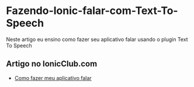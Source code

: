 # Fazendo-Ionic-falar-com-Text-To-Speech
Neste artigo eu ensino como fazer seu aplicativo falar usando o plugin Text To Speech



## Artigo no IonicClub.com
- [Como fazer meu aplicativo falar](https://ionicclub.com/como-fazer-meu-aplicativo-falar/)
